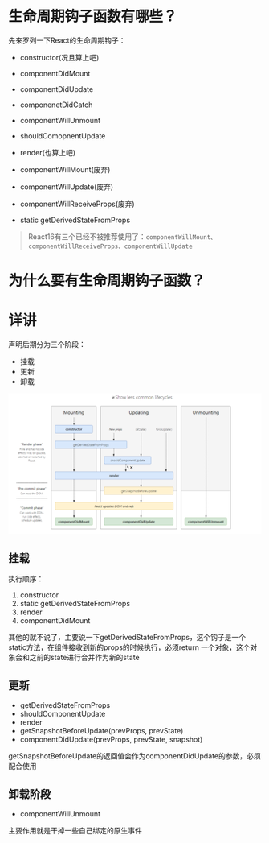 # 生命周期钩子函数有哪些？
先来罗列一下React的生命周期钩子：
+ constructor(况且算上吧)
+ componentDidMount
+ componentDidUpdate
+ componenetDidCatch
+ componentWillUnmount
+ shouldComopnentUpdate
+ render(也算上吧)
+ componentWillMount(废弃)
+ componentWillUpdate(废弃)
+ componentWillReceiveProps(废弃)

+ static getDerivedStateFromProps
> React16有三个已经不被推荐使用了：`componentWillMount、componentWillReceiveProps、componentWillUpdate`

# 为什么要有生命周期钩子函数？

# 详讲
声明后期分为三个阶段：
+ 挂载
+ 更新
+ 卸载

![](./assets/lifehook.jpg)

## 挂载
执行顺序：
1.  constructor
2.  static getDerivedStateFromProps
3.  render
4.  componentDidMount

其他的就不说了，主要说一下getDerivedStateFromProps，这个钩子是一个static方法，在组件接收到新的props的时候执行，必须return 一个对象，这个对象会和之前的state进行合并作为新的state

## 更新
+ getDerivedStateFromProps
+ shouldComponentUpdate
+ render
+ getSnapshotBeforeUpdate(prevProps, prevState)
+ componentDidUpdate(prevProps, prevState, snapshot)

getSnapshotBeforeUpdate的返回值会作为componentDidUpdate的参数，必须配合使用

## 卸载阶段
+ componentWillUnmount

主要作用就是干掉一些自己绑定的原生事件
